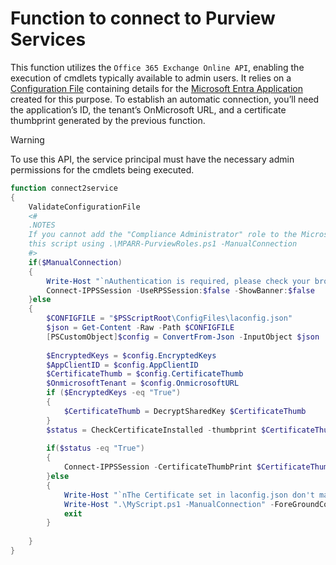 # Function to connect to Purview Services

This function utilizes the `Office 365 Exchange Online API`, enabling the execution of cmdlets typically available to admin users. It relies on a [Configuration File](/Lego/CreateConfigFile.md) containing details for the [Microsoft Entra Application](/Lego/CreateNewEntraApp.md) created for this purpose. To establish an automatic connection, you’ll need the application’s ID, the tenant’s OnMicrosoft URL, and a certificate thumbprint generated by the previous function.

> [!WARNING]
> To use this API, the service principal must have the necessary admin permissions for the cmdlets being executed.

```powershell
function connect2service
{	
	ValidateConfigurationFile	
	<#
	.NOTES
	If you cannot add the "Compliance Administrator" role to the Microsoft Entra App, for security reasons, you can execute with "Compliance Administrator" role 
	this script using .\MPARR-PurviewRoles.ps1 -ManualConnection
	#>
	if($ManualConnection)
	{
		Write-Host "`nAuthentication is required, please check your browser" -ForegroundColor Green
		Connect-IPPSSession -UseRPSSession:$false -ShowBanner:$false
	}else
	{
		$CONFIGFILE = "$PSScriptRoot\ConfigFiles\laconfig.json"
		$json = Get-Content -Raw -Path $CONFIGFILE
		[PSCustomObject]$config = ConvertFrom-Json -InputObject $json
		
		$EncryptedKeys = $config.EncryptedKeys
		$AppClientID = $config.AppClientID
		$CertificateThumb = $config.CertificateThumb
		$OnmicrosoftTenant = $config.OnmicrosoftURL
		if ($EncryptedKeys -eq "True")
		{
			$CertificateThumb = DecryptSharedKey $CertificateThumb
		}
		$status = CheckCertificateInstalled -thumbprint $CertificateThumb
		
		if($status -eq "True")
		{
			Connect-IPPSSession -CertificateThumbPrint $CertificateThumb -AppID $AppClientID -Organization $OnmicrosoftTenant -ShowBanner:$false
		}else
		{
			Write-Host "`nThe Certificate set in laconfig.json don't match with the certificates installed on this machine, you can try to execute using manual connection, to do that extecute: "
			Write-Host ".\MyScript.ps1 -ManualConnection" -ForeGroundColor Green
			exit
		}
		
	}
}
```
<br><br>
